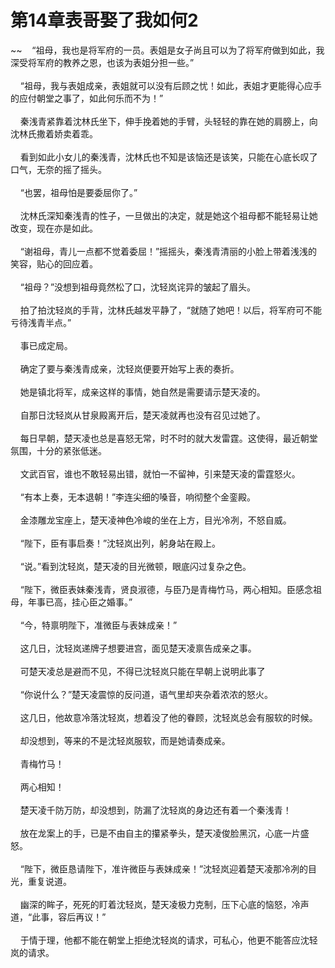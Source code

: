 # 第14章表哥娶了我如何2
~~&nbsp;&nbsp;&nbsp;&nbsp;“祖母，我也是将军府的一员。表姐是女子尚且可以为了将军府做到如此，我深受将军府的教养之恩，也该为表姐分担一些。”<br><br>&nbsp;&nbsp;&nbsp;&nbsp;“祖母，我与表姐成亲，表姐就可以没有后顾之忧！如此，表姐才更能得心应手的应付朝堂之事了，如此何乐而不为！”<br><br>&nbsp;&nbsp;&nbsp;&nbsp;秦浅青紧靠着沈林氏坐下，伸手挽着她的手臂，头轻轻的靠在她的肩膀上，向沈林氏撒着娇卖着乖。<br><br>&nbsp;&nbsp;&nbsp;&nbsp;看到如此小女儿的秦浅青，沈林氏也不知是该恼还是该笑，只能在心底长叹了口气，无奈的摇了摇头。<br><br>&nbsp;&nbsp;&nbsp;&nbsp;“也罢，祖母怕是要委屈你了。”<br><br>&nbsp;&nbsp;&nbsp;&nbsp;沈林氏深知秦浅青的性子，一旦做出的决定，就是她这个祖母都不能轻易让她改变，现在亦是如此。<br><br>&nbsp;&nbsp;&nbsp;&nbsp;“谢祖母，青儿一点都不觉着委屈！”摇摇头，秦浅青清丽的小脸上带着浅浅的笑容，贴心的回应着。<br><br>&nbsp;&nbsp;&nbsp;&nbsp;“祖母？”没想到祖母竟然松了口，沈轻岚诧异的皱起了眉头。<br><br>&nbsp;&nbsp;&nbsp;&nbsp;拍了拍沈轻岚的手背，沈林氏越发平静了，“就随了她吧！以后，将军府可不能亏待浅青半点。”<br><br>&nbsp;&nbsp;&nbsp;&nbsp;事已成定局。<br><br>&nbsp;&nbsp;&nbsp;&nbsp;确定了要与秦浅青成亲，沈轻岚便要开始写上表的奏折。<br><br>&nbsp;&nbsp;&nbsp;&nbsp;她是镇北将军，成亲这样的事情，她自然是需要请示楚天凌的。<br><br>&nbsp;&nbsp;&nbsp;&nbsp;自那日沈轻岚从甘泉殿离开后，楚天凌就再也没有召见过她了。<br><br>&nbsp;&nbsp;&nbsp;&nbsp;每日早朝，楚天凌也总是喜怒无常，时不时的就大发雷霆。这使得，最近朝堂氛围，十分的紧张低迷。<br><br>&nbsp;&nbsp;&nbsp;&nbsp;文武百官，谁也不敢轻易出错，就怕一不留神，引来楚天凌的雷霆怒火。<br><br>&nbsp;&nbsp;&nbsp;&nbsp;“有本上奏，无本退朝！”李连尖细的嗓音，响彻整个金銮殿。<br><br>&nbsp;&nbsp;&nbsp;&nbsp;金漆雕龙宝座上，楚天凌神色冷峻的坐在上方，目光冷冽，不怒自威。<br><br>&nbsp;&nbsp;&nbsp;&nbsp;“陛下，臣有事启奏！”沈轻岚出列，躬身站在殿上。<br><br>&nbsp;&nbsp;&nbsp;&nbsp;“说。”看到沈轻岚，楚天凌的目光微顿，眼底闪过复杂之色。<br><br>&nbsp;&nbsp;&nbsp;&nbsp;“陛下，微臣表妹秦浅青，贤良淑德，与臣乃是青梅竹马，两心相知。臣感念祖母，年事已高，挂心臣之婚事。”<br><br>&nbsp;&nbsp;&nbsp;&nbsp;“今，特禀明陛下，准微臣与表妹成亲！”<br><br>&nbsp;&nbsp;&nbsp;&nbsp;这几日，沈轻岚递牌子想要进宫，面见楚天凌禀告成亲之事。<br><br>&nbsp;&nbsp;&nbsp;&nbsp;可楚天凌总是避而不见，不得已沈轻岚只能在早朝上说明此事了<br><br>&nbsp;&nbsp;&nbsp;&nbsp;“你说什么？”楚天凌震惊的反问道，语气里却夹杂着浓浓的怒火。<br><br>&nbsp;&nbsp;&nbsp;&nbsp;这几日，他故意冷落沈轻岚，想着没了他的眷顾，沈轻岚总会有服软的时候。<br><br>&nbsp;&nbsp;&nbsp;&nbsp;却没想到，等来的不是沈轻岚服软，而是她请奏成亲。<br><br>&nbsp;&nbsp;&nbsp;&nbsp;青梅竹马！<br><br>&nbsp;&nbsp;&nbsp;&nbsp;两心相知！<br><br>&nbsp;&nbsp;&nbsp;&nbsp;楚天凌千防万防，却没想到，防漏了沈轻岚的身边还有着一个秦浅青！<br><br>&nbsp;&nbsp;&nbsp;&nbsp;放在龙案上的手，已是不由自主的攥紧拳头，楚天凌俊脸黑沉，心底一片盛怒。<br><br>&nbsp;&nbsp;&nbsp;&nbsp;“陛下，微臣恳请陛下，准许微臣与表妹成亲！”沈轻岚迎着楚天凌那冷冽的目光，重复说道。<br><br>&nbsp;&nbsp;&nbsp;&nbsp;幽深的眸子，死死的盯着沈轻岚，楚天凌极力克制，压下心底的恼怒，冷声道，“此事，容后再议！”<br><br>&nbsp;&nbsp;&nbsp;&nbsp;于情于理，他都不能在朝堂上拒绝沈轻岚的请求，可私心，他更不能答应沈轻岚的请求。<br><br>
                    

<script>_fwqdsqadxfw()</script>
<div><script>_dfwf1dw();</script></div>
<div><script>_dfwf1agdw();</script></div>
                